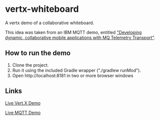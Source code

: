 vertx-whiteboard
================

A vertx demo of a collaborative whiteboard.

This idea was taken from an IBM MQTT demo, entitled ["Developing dynamic, collaborative mobile applications with MQ Telemetry Transport"](http://public.dhe.ibm.com/software/mobile-solutions/worklight/docs/v610/11_09_Developing_dynamic_collaborative_mobile_applications_with_MQTT.pdf).

How to run the demo
-----------
1. Clone the project.
2. Run it using the included Gradle wrapper ("./gradlew runMod").
3. Open http://localhost:8181 in two or more browser windows

Links
-----------
[Live Vert.X Demo](http://vertxwhiteboard-westerg.rhcloud.com/)

[Live MQTT Demo](http://m2m.demos.ibm.com/whiteboard/)

